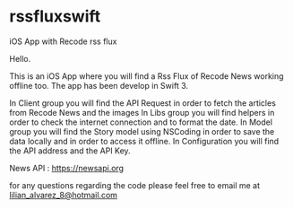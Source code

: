 # rssfluxswift
iOS App with Recode rss flux

Hello.

This is an iOS App where you will find a Rss Flux of Recode News working offline too.
The app has been develop in Swift 3.

In Client group you will find the API Request in order to fetch the articles from Recode News and the images
In Libs group you will find helpers in order to check the internet connection and to format the date.
In Model group you will find the Story model using NSCoding in order to save the data locally and in order to access it offline.
In Configuration you will find the API address and the API Key.

News API : https://newsapi.org

for any questions regarding the code please feel free to email me at lilian_alvarez_8@hotmail.com
